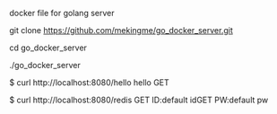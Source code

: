 docker file for golang server


git clone https://github.com/mekingme/go_docker_server.git

cd go_docker_server

./go_docker_server



$ curl http://localhost:8080/hello
hello GET

$ curl http://localhost:8080/redis
GET ID:default idGET PW:default pw
